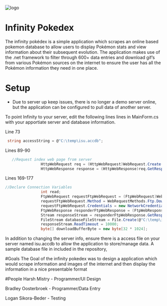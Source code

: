 ![logo](https://github.com/hmtinc/Infinity-Pokedex/raw/master/Pokedex/Icon.ico)
# Infinity Pokedex
The infinity pokédex is a simple application which scrapes an online based pokemon database to allow users to display Pokémon stats and view information about their subsequent evolution. The application makes use of the .net framework to filter through 600+ data entries and download gif’s from various Pokémon sources on the internet to ensure the user has all the Pokémon information they need in one place.

# Setup
- Due to server up keep issues, there is no longer a demo server online, but the application can be configured to pull data of another server. 

To point Infinity to your server, edit the following lines lines in MainForm.cs with your apportiate server and database information. 

Line 73
```c#
 string accessString = @"C:\temp\isu.accdb";
```

Lines 89-90
```c#
   //Request index web page from server
                HttpWebRequest req = (HttpWebRequest)WebRequest.Create("http://infcomp.x10.mx");
                HttpWebResponse response = (HttpWebResponse)req.GetResponse();
```

Lines 169-177
```c#
//Declare Connection Variables 
                int read;
                FtpWebRequest requestFtpWebRequest = (FtpWebRequest)WebRequest.Create("ftp://ftp.infcomp.x10.mx/isu.accdb"); //Server address 
                requestFtpWebRequest.Method = WebRequestMethods.Ftp.DownloadFile; // Connection action
                requestFtpWebRequest.Credentials = new NetworkCredential("attendance@infcomp.x10.mx", "1234567"); //Username and Password
                FtpWebResponse responderFtpWebResponse = (FtpWebResponse)requestFtpWebRequest.GetResponse();
                Stream responseStream = responderFtpWebResponse.GetResponseStream();
                FileStream databaseFileStream = File.Create(@"C:\temp\isu.accdb");
                responseStream.ReadTimeout = 10000;
                byte[] downloadBufferByte = new byte[32 * 1024];
```



In addition to changing the server info, ensure there is a access file on your server named isu.accdb to allow the application  to store/manage data. A sample database file in included in the repository,



#Goals
The Goal of the infinity pokedex was to design a application which would scrape information and images of the internet and then display the information in a nice presentable format 

#People
Harsh Mistry - Programmer/UI Design 

Bradley Oosterbroek - Programmer/Data Entry 

Logan Sikora-Beder - Testing




